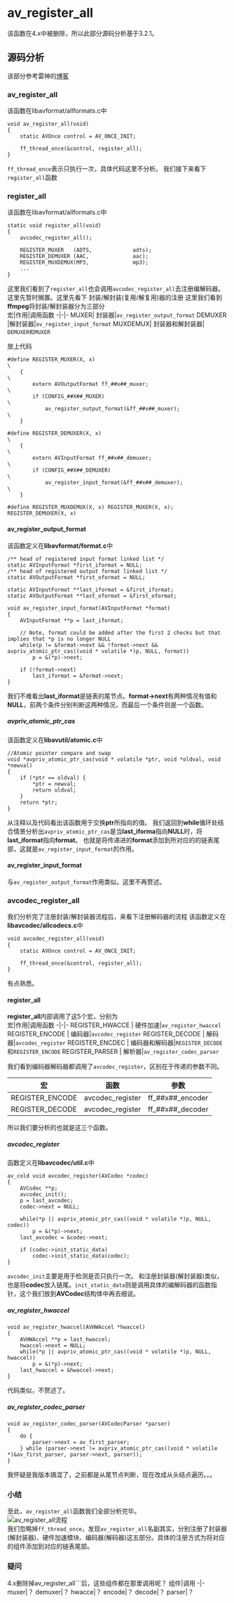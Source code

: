 # av_register_all
该函数在4.x中被删除，所以此部分源码分析基于3.2.1。
## 源码分析
该部分参考雷神的[博客](https://blog.csdn.net/leixiaohua1020/article/details/12677129)

### av_register_all
该函数在libavformat/allformats.c中
```
void av_register_all(void)
{
    static AVOnce control = AV_ONCE_INIT;

    ff_thread_once(&control, register_all);
}
```
```ff_thread_once```表示只执行一次，具体代码这里不分析。
我们接下来看下```register_all```函数  
### register_all  
该函数在libavformat/allformats.c中
```
static void register_all(void)
{
    avcodec_register_all();

    REGISTER_MUXER   (ADTS,             adts);
    REGISTER_DEMUXER (AAC,              aac);
    REGISTER_MUXDEMUX(MP3,              mp3);
    ...
}
```
这里我们看到了```register_all```也会调用```avcodec_register_all```去注册编解码器。这里先暂时搁置。这里先看下 封装/解封装(复用/解复用)器的注册
这里我们看到**ffmpeg**将封装/解封装器分为三部分    
宏|作用|调用函数
-|-|-
MUXER| 封装器|```av_register_output_format```
DEMUXER |解封装器|```av_register_input_format```
MUXDEMUX| 封装器和解封装器|  ```DEMUXER和MUXER```

放上代码

```
#define REGISTER_MUXER(X, x)                                            \
    {                                                                   \
        extern AVOutputFormat ff_##x##_muxer;                           \
        if (CONFIG_##X##_MUXER)                                         \
            av_register_output_format(&ff_##x##_muxer);                 \
    }

#define REGISTER_DEMUXER(X, x)                                          \
    {                                                                   \
        extern AVInputFormat ff_##x##_demuxer;                          \
        if (CONFIG_##X##_DEMUXER)                                       \
            av_register_input_format(&ff_##x##_demuxer);                \
    }

#define REGISTER_MUXDEMUX(X, x) REGISTER_MUXER(X, x); REGISTER_DEMUXER(X, x)
```
#### av_register_output_format
该函数定义在**libavformat/format.c**中
```
/** head of registered input format linked list */
static AVInputFormat *first_iformat = NULL;
/** head of registered output format linked list */
static AVOutputFormat *first_oformat = NULL;

static AVInputFormat **last_iformat = &first_iformat;
static AVOutputFormat **last_oformat = &first_oformat;

void av_register_input_format(AVInputFormat *format)
{
    AVInputFormat **p = last_iformat;

    // Note, format could be added after the first 2 checks but that implies that *p is no longer NULL
    while(p != &format->next && !format->next && avpriv_atomic_ptr_cas((void * volatile *)p, NULL, format))
        p = &(*p)->next;

    if (!format->next)
        last_iformat = &format->next;
}
```
我们不难看出**last_iformat**是链表的尾节点。**format->next**有两种情况有值和**NULL**，前两个条件分别判断这两种情况，而最后一个条件则是一个函数。
##### avpriv_atomic_ptr_cas
该函数定义在**libavutil/atomic.c**中
```
//Atomic pointer compare and swap
void *avpriv_atomic_ptr_cas(void * volatile *ptr, void *oldval, void *newval)
{
    if (*ptr == oldval) {
        *ptr = newval;
        return oldval;
    }
    return *ptr;
}

```
从注释以及代码看出该函数用于交换**ptr**所指向的值。
我们返回到**while**循环处结合情景分析出```avpriv_atomic_ptr_cas```是当**last_iforma**指向**NULL**时，将**last_iformat**指向**format**。
也就是将传递进的**format**添加到所对应的的链表尾部，这就是```av_register_input_format```的作用。

#### av_register_input_format
与```av_register_output_format```作用类似。这里不再赘述。
### avcodec_register_all
我们分析完了注册封装/解封装器流程后，来看下注册解码器的流程
该函数定义在**libavcodec/allcodecs.c**中
```
void avcodec_register_all(void)
{
    static AVOnce control = AV_ONCE_INIT;

    ff_thread_once(&control, register_all);
}
```
有点熟悉。
#### register_all
**register_all**内部调用了这5个宏，分别为  
宏|作用|调用函数
-|-|-
REGISTER_HWACCE | 硬件加速|```av_register_hwaccel```
REGISTER_ENCODE | 编码器|```avcodec_register```
REGISTER_DECODE | 解码器|```avcodec_register```
REGISTER_ENCDEC | 编码器和解码器|```REGISTER_DECODE```和```REGISTER_ENCODE```
REGISTER_PARSER | 解析器|```av_register_codec_parser```  

我们看到编码器解码器都调用了```avcodec_register```，区别在于传递的参数不同。  

宏|函数|参数
-|-|-
REGISTER_ENCODE|avcodec_register|ff_##x##_encoder
REGISTER_DECODE|avcodec_register|ff_##x##_decoder

所以我们要分析的也就是这三个函数。

##### avcodec_register
函数定义在**libavcodec/util.c**中
```
av_cold void avcodec_register(AVCodec *codec)
{
    AVCodec **p;
    avcodec_init();
    p = last_avcodec;
    codec->next = NULL;

    while(*p || avpriv_atomic_ptr_cas((void * volatile *)p, NULL, codec))
        p = &(*p)->next;
    last_avcodec = &codec->next;

    if (codec->init_static_data)
        codec->init_static_data(codec);
}
```
```avcodec_init```主要是用于检测是否只执行一次。
和注册封装器(解封装器)类似，也是将**codec**放入链尾。```init_static_data```则是调用具体的编解码器的函数指针，这个我们放到**AVCodec**结构体中再去细说。
##### av_register_hwaccel
```
void av_register_hwaccel(AVHWAccel *hwaccel)
{
    AVHWAccel **p = last_hwaccel;
    hwaccel->next = NULL;
    while(*p || avpriv_atomic_ptr_cas((void * volatile *)p, NULL, hwaccel))
        p = &(*p)->next;
    last_hwaccel = &hwaccel->next;
}
```
代码类似，不赘述了。
##### av_register_codec_parser
```
void av_register_codec_parser(AVCodecParser *parser)
{
    do {
        parser->next = av_first_parser;
    } while (parser->next != avpriv_atomic_ptr_cas((void * volatile *)&av_first_parser, parser->next, parser));
}
```
我怀疑是我版本搞混了，之前都是从尾节点判断，现在改成从头结点遍历。。。
### 小结
至此，```av_register_all```函数我们全部分析完毕。  
![av_register_all流程](https://github.com/yetote/StudyNote/blob/master/res/av_register_all.jpg)  
我们忽略掉```ff_thread_once```，发现```av_register_all```名副其实，分别注册了封装器(解封装器)、硬件加速模块、编码器(解码器)这五部分。具体的注册方式为将对应的组件添加到对应的链表尾部。
### 疑问
4.x删除掉av_register_all```后，这些组件都在那里调用呢？
组件|调用
-|-
muxer|？
demuxer|？
hwacce|？
encode|？
decode|？
parser|？
